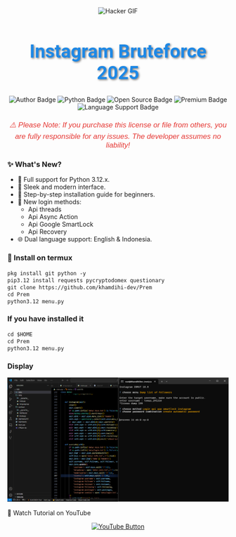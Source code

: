 <div align="center"> <img src="https://gifdb.com/images/high/glitching-hacker-hub-biwszmcveudzaori.gif" width="300" alt="Hacker GIF" /> </div> <h1 align="center" style="font-family: 'Roboto', sans-serif; font-size: 3em; color: #1E88E5; text-shadow: 2px 2px 4px rgba(0,0,0,0.5);"> <b>Instagram Bruteforce 2025</b> </h1> <div align="center"> <img src="https://img.shields.io/badge/Author-KhamdihiDev-1E88E5?style=for-the-badge&logo=github&logoColor=white" alt="Author Badge" /> <img src="https://img.shields.io/badge/Written%20In-Python3.12.x-4CAF50?style=for-the-badge&logo=python&logoColor=white" alt="Python Badge" /> <img src="https://img.shields.io/badge/Open%20Source-No-FFC107?style=for-the-badge&logo=lock&logoColor=white" alt="Open Source Badge" /> <img src="https://img.shields.io/badge/Premium-Yes-F44336?style=for-the-badge&logo=crown&logoColor=white" alt="Premium Badge" /> <img src="https://img.shields.io/badge/Language-English%20%26%20%20Indonesia-9C27B0?style=for-the-badge&logo=translate&logoColor=white" alt="Language Support Badge" /> </div> <p align="center" style="font-family: 'Arial', sans-serif; font-size: 1.2em; color: #E53935; margin-top: 20px;"> <i>⚠️ Please Note: If you purchase this license or file from others, you are fully responsible for any issues. The developer assumes no liability!</i> </p>


### ✨ What's New?
  - 🐍 Full support for Python 3.12.x.
  - 🎨 Sleek and modern interface.
  - 📖 Step-by-step installation guide for beginners.
  - 🔑 New login methods:
     - Api threads
     - Api Async Action
     - Api Google SmartLock
     - Api Recovery
  - 🌐 Dual language support: English & Indonesia.

### 🚀 Install on termux
```
pkg install git python -y
pip3.12 install requests pycryptodomex questionary
git clone https://github.com/khamdihi-dev/Prem
cd Prem
python3.12 menu.py
```

### If you have installed it
```
cd $HOME
cd Prem
python3.12 menu.py
```

### Display
![Logo](image/provescrek.png)

🎥 Watch Tutorial on YouTube
<div align="center"> <a href="https://www.youtube.com/watch?v=lIv9z7jWa88&t=1s" target="_blank"> <img src="https://img.shields.io/badge/Watch%20Tutorial%20on%20YouTube-red?style=for-the-badge&logo=youtube&logoColor=white" alt="YouTube Button"></a> </div>


